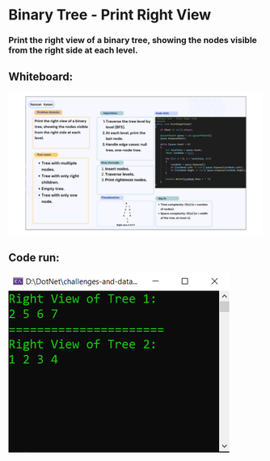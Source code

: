 # Binary Tree - Print Right View

### Print the right view of a binary tree, showing the nodes visible from the right side at each level.

## Whiteboard:
![Binary Tree](bt-print-right-view-whiteboard.png)

## Code run:
![Code run](bt-print-right-view-run.PNG)